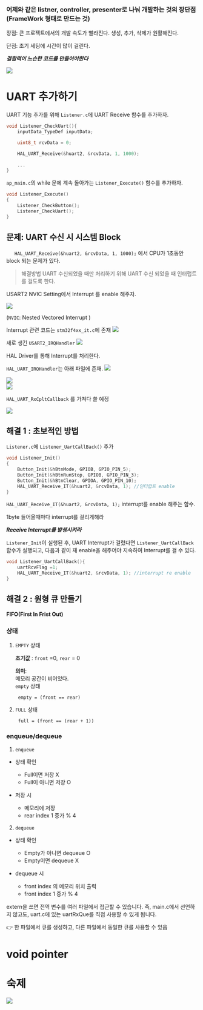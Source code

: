 ### 어제와 같은 listner, controller, presenter로 나눠 개발하는 것의 장단점 (FrameWork 형태로 만드는 것)

장점: 큰 프로젝트에서의 개발 속도가 빨라진다. 생성, 추가, 삭제가 원활해진다.

단점: 초기 세팅에 시간이 많이 걸린다.

***결합력이 느슨한 코드를 만들어야한다***


![]({D77CCEEB-902C-4FAE-88A4-26020A954BBD}.png)


# UART 추가하기

UART 기능 추가를 위해 `Listener.c`에 UART Receive 함수를 추가하자.

```c
void Listener_CheckUart(){
	inputData_TypeDef inputData;

	uint8_t rcvData = 0;

	HAL_UART_Receive(&huart2, &rcvData, 1, 1000);
    
    ...
}
```

`ap_main.c`의 while 문에 계속 돌아가는 `Listener_Execute()` 함수를 추가하자.

```c
void Listener_Execute()
{
    Listener_CheckButton();
    Listener_CheckUart();
}
```


## 문제: UART 수신 시 시스템 Block 

`	HAL_UART_Receive(&huart2, &rcvData, 1, 1000);` 에서 CPU가 1초동안 block 되는 문제가 있다.

> 해결방법
UART 수신되었을 때만 처리하기 위해 UART 수신 되었을 때 인터럽트를 걸도록 한다.


USART2 NVIC Setting에서 Interrupt 를 enable 해주자.

![](image.png)

(`NVIC`: Nested Vectored Interrupt )



Interrupt 관련 코드는 `stm32f4xx_it.c`에 존재
![]({3504A008-5368-4345-8BA5-5C66AD49A59B}.png)


새로 생긴 `USART2_IRQHandler`
![]({C8A13E3E-2D59-4224-90DE-74CAADA85BC9}.png)

HAL Driver를 통해 Interrupt를 처리한다.


`HAL_UART_IRQHandler`는 아래 파일에 존재.
![]({056AE20C-31C8-428E-81EC-280B67BF54D5}.png)



![]({12EEA20F-66A7-4391-B098-F6A5785A10F1}.png)  
![]({DEECFB84-30FB-42C9-9C06-BAB6A1835450}.png)  

`HAL_UART_RxCpltCallback` 를 가져다 쓸 예정  

![]({A3C13CE5-47AD-4733-A441-359204D7BE67}.png)  

## 해결 1 : 초보적인 방법

`Listener.c`에 `Listener_UartCallBack()` 추가

```c
void Listener_Init()
{
	Button_Init(&hBtnMode, GPIOB, GPIO_PIN_5);
	Button_Init(&hBtnRunStop, GPIOB, GPIO_PIN_3);
	Button_Init(&hBtnClear, GPIOA, GPIO_PIN_10);
	HAL_UART_Receive_IT(&huart2, &rcvData, 1); //인터럽트 enable
}
```
`HAL_UART_Receive_IT(&huart2, &rcvData, 1);` interrupt를 enable 해주는 함수.

1byte 들어올때마다 interrupt를 걸리게해라

***Receive Interrupt를 발생시켜라***

`Listener_Init`이 실행된 후, UART Interrupt가 걸렸다면 `Listener_UartCallBack` 함수가 실행되고, 다음과 같이 재 enable을 해주어야 지속하여 Interrupt를 걸 수 있다.


```c
void Listener_UartCallBack(){
	uartRcvFlag =1;
	HAL_UART_Receive_IT(&huart2, &rcvData, 1); //interrupt re enable
}
```

## 해결 2 : 원형 큐 만들기

**FIFO(First In Frist Out)**

### 상태 

1. `EMPTY` 상태

    **초기값** :
    `front` =0, `rear` = 0

    **의미**:  
    메모리 공간이 비어있다.  
    `empty` 상태  

        empty = (front == rear)


2. `FULL` 상태

        full = (front == (rear + 1))   



### enqueue/dequeue

1. `enqueue`
    
- 상태 확인  
    - Full이면 저장 X  
    - Full이 아니면 저장 O

- 저장 시
    - 메모리에 저장
    - rear index 1 증가 % 4 


2. `dequeue`
- 상태 확인
    - Empty가 아니면 dequeue O
    - Empty이면 dequeue X

- dequeue 시
    - front index 의 메모리 위치 출력
    - front index 1 증가 % 4


extern을 쓰면 전역 변수를 여러 파일에서 접근할 수 있습니다.
즉, main.c에서 선언하지 않고도, uart.c에 있는 uartRxQue를 직접 사용할 수 있게 됩니다.

👉 한 파일에서 큐를 생성하고, 다른 파일에서 동일한 큐를 사용할 수 있음


# void pointer



# 숙제

![]({9B29475D-58C1-4455-B833-E5F4247300B1}.png)